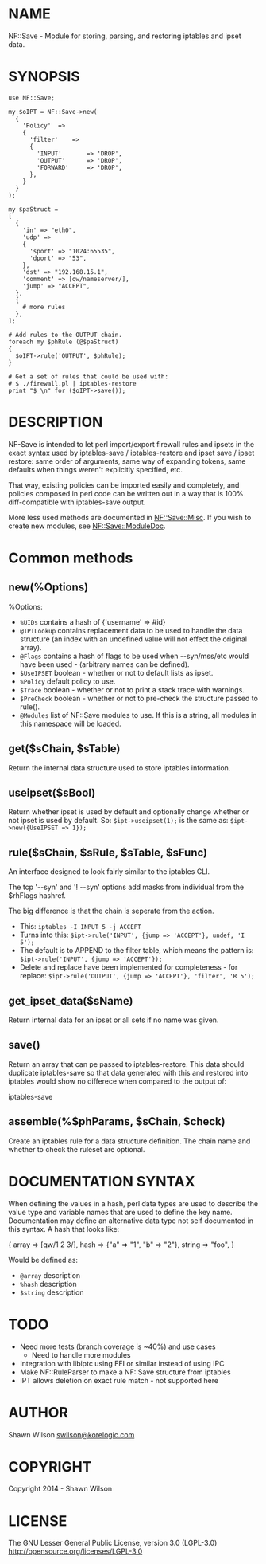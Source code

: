 # NAME

NF::Save - Module for storing, parsing, and restoring iptables and 
ipset data.

# SYNOPSIS

    use NF::Save;

    my $oIPT = NF::Save->new(
      {
        'Policy'  =>
        {
          'filter'    =>
          {
            'INPUT'       => 'DROP',
            'OUTPUT'      => 'DROP',
            'FORWARD'     => 'DROP',
          },
        }
      }
    );

    my $paStruct = 
    [
      {
        'in' => "eth0",
        'udp' => 
        {
          'sport' => "1024:65535",
          'dport' => "53",
        }, 
        'dst' => "192.168.15.1",
        'comment' => [qw/nameserver/],
        'jump' => "ACCEPT",
      },
      {
        # more rules
      },
    ];

    # Add rules to the OUTPUT chain.
    foreach my $phRule (@$paStruct)
    {
      $oIPT->rule('OUTPUT', $phRule);
    }

    # Get a set of rules that could be used with: 
    # $ ./firewall.pl | iptables-restore
    print "$_\n" for ($oIPT->save());

# DESCRIPTION

NF-Save is intended to let perl import/export firewall rules and ipsets
in the exact syntax used by iptables-save / iptables-restore and ipset
save / ipset restore: same order of arguments, same way of expanding
tokens, same defaults when things weren't explicitly specified, etc.

That way, existing policies can be imported easily and completely, and
policies composed in perl code can be written out in a way that is 100%
diff-compatible with iptables-save output.

More less used methods are documented in [NF::Save::Misc](https://metacpan.org/pod/NF::Save::Misc). If you wish 
to create new modules, see [NF::Save::ModuleDoc](https://metacpan.org/pod/NF::Save::ModuleDoc).

# Common methods

## new(%Options)

%Options:

- `%UIDs` contains a hash of {'username' => #id}
- `@IPTLookup` contains replacement data to be used to handle the data 
structure (an index with an undefined value will not effect the 
original array).
- `@Flags` contains a hash of flags to be used when --syn/mss/etc would 
have been used - (arbitrary names can be defined).
- `$UseIPSET` boolean - whether or not to default lists as ipset.
- `%Policy` default policy to use.
- `$Trace` boolean - whether or not to print a stack trace with warnings.
- `$PreCheck` boolean - whether or not to pre-check the structure passed 
to rule().
- `@Modules` list of NF::Save modules to use. If this is a string, all 
modules in this namespace will be loaded.

## get($sChain, $sTable)

Return the internal data structure used to store iptables information.

## useipset($sBool)

Return whether ipset is used by default and optionally change whether
or not ipset is used by default. So:
`$ipt->useipset(1);`
is the same as:
`$ipt->new({UseIPSET => 1});`

## rule($sChain, $sRule, $sTable, $sFunc)

An interface designed to look fairly similar to the iptables CLI.

The tcp '--syn' and '! --syn' options add masks from individual from
the $rhFlags hashref.

The big difference is that the chain is seperate from the action.

- This:
`iptables -I INPUT 5 -j ACCEPT`
- Turns into this:
`$ipt->rule('INPUT', {jump => 'ACCEPT'}, undef, 'I 5');`
- The default is to APPEND to the filter table, which means the pattern is:
`$ipt->rule('INPUT', {jump => 'ACCEPT'});`
- Delete and replace have been implemented for completeness - for replace:
`$ipt->rule('OUTPUT', {jump => 'ACCEPT'}, 'filter', 'R 5');`

## get\_ipset\_data($sName)

Return internal data for an ipset or all sets if no name was given.

## save()

Return an array that can pe passed to iptables-restore. This data 
should duplicate iptables-save so that data generated with this and 
restored into iptables would show no differece when compared to the
output of:

iptables-save

## assemble(%$phParams, $sChain, $check)

Create an iptables rule for a data structure definition.
The chain name and whether to check the ruleset are optional.

# DOCUMENTATION SYNTAX

When defining the values in a hash, perl data types are used to 
describe the value type and variable names that are used to define 
the key name. Documentation may define an alternative data type not
self documented in this syntax. A hash that looks like:

{
  array   => \[qw/1 2 3/\],
  hash    => {"a" => "1", "b" => "2"},
  string  => "foo",
}

Would be defined as:

- `@array` description
- `%hash` description
- `$string` description

# TODO

- Need more tests (branch coverage is ~40%) and use cases
    - Need to handle more modules
- Integration with libiptc using FFI or similar instead of using IPC
- Make NF::RuleParser to make a NF::Save structure from iptables
- IPT allows deletion on exact rule match - not supported here

# AUTHOR

Shawn Wilson <swilson@korelogic.com>

# COPYRIGHT

Copyright 2014 - Shawn Wilson

# LICENSE

The GNU Lesser General Public License, version 3.0 (LGPL-3.0)
http://opensource.org/licenses/LGPL-3.0

